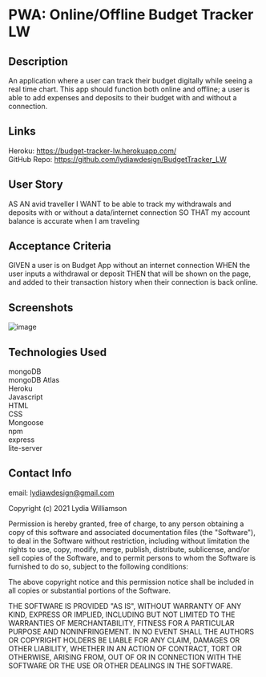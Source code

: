 # PWA: Online/Offline Budget Tracker LW

## Description

An application where a user can track their budget digitally while seeing a real time chart. This app should function both online and offline; a user is able to add expenses and deposits to their budget with and without a connection. 

## Links

Heroku: https://budget-tracker-lw.herokuapp.com/ <br>
GitHub Repo: https://github.com/lydiawdesign/BudgetTracker_LW

## User Story
AS AN avid traveller
I WANT to be able to track my withdrawals and deposits with or without a data/internet connection
SO THAT my account balance is accurate when I am traveling

## Acceptance Criteria
GIVEN a user is on Budget App without an internet connection
WHEN the user inputs a withdrawal or deposit
THEN that will be shown on the page, and added to their transaction history when their connection is back online.

## Screenshots
![image](https://user-images.githubusercontent.com/87274229/145694147-63657da3-76e9-4824-b81c-d033e5c3c394.png)


## Technologies Used

mongoDB <br>
mongoDB Atlas <br>
Heroku <br>
Javascript <br>
HTML <br>
CSS <br>
Mongoose <br>
npm <br>
express <br>
lite-server <br>

## Contact Info

email: lydiawdesign@gmail.com

Copyright (c) 2021 Lydia Williamson

Permission is hereby granted, free of charge, to any person obtaining a copy of this software and associated documentation files (the "Software"), to deal in the Software without restriction, including without limitation the rights to use, copy, modify, merge, publish, distribute, sublicense, and/or sell copies of the Software, and to permit persons to whom the Software is furnished to do so, subject to the following conditions:

The above copyright notice and this permission notice shall be included in all copies or substantial portions of the Software.

THE SOFTWARE IS PROVIDED "AS IS", WITHOUT WARRANTY OF ANY KIND, EXPRESS OR IMPLIED, INCLUDING BUT NOT LIMITED TO THE WARRANTIES OF MERCHANTABILITY, FITNESS FOR A PARTICULAR PURPOSE AND NONINFRINGEMENT. IN NO EVENT SHALL THE AUTHORS OR COPYRIGHT HOLDERS BE LIABLE FOR ANY CLAIM, DAMAGES OR OTHER LIABILITY, WHETHER IN AN ACTION OF CONTRACT, TORT OR OTHERWISE, ARISING FROM, OUT OF OR IN CONNECTION WITH THE SOFTWARE OR THE USE OR OTHER DEALINGS IN THE SOFTWARE.

